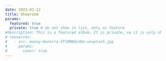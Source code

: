 ```yaml
---
date: 2023-01-12
title: Showroom
params:
  featured: true
  private: true # do not show in list, only as feature
#description: This is a featured album. It is private, so it is only shown on the homepage.
# resources:
#   - src: manny-becerra-IFlBNNOLHUo-unsplash.jpg
#     params:
#       cover: true
---
```

